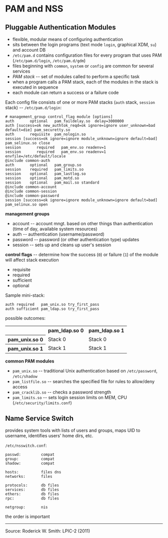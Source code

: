 # PAM and NSS

## Pluggable Authentication Modules

* flexible, modular means of configuring authentication
* sits between the login programs (text mode `login`, graphical XDM, `su`) and account DB
* `/etc/pam.d` contains configuration files for every program that uses PAM (`/etc/pam.d/login`, `/etc/pam.d/gdm`)
* files beginning with `common`, `system` or `config` are common for several services
* _PAM stack_ -- set of modules called to perform a specific task
 * when a program calls a PAM stack, each of the modules in the stack is executed in sequence
 * each module can return a success or a failure code

Each config file consists of one or more PAM stacks (`auth` stack, `session` stack) -- `/etc/pam.d/login`:

    # management_group control_flag module [options]
    auth       optional   pam_faildelay.so  delay=3000000
    auth [success=ok new_authtok_reqd=ok ignore=ignore user_unknown=bad default=die] pam_securetty.so
    auth       requisite  pam_nologin.so
    session [success=ok ignore=ignore module_unknown=ignore default=bad] pam_selinux.so close
    session       required   pam_env.so readenv=1
    session       required   pam_env.so readenv=1 envfile=/etc/default/locale
    @include common-auth
    auth       optional   pam_group.so
    session    required   pam_limits.so
    session    optional   pam_lastlog.so
    session    optional   pam_motd.so
    session    optional   pam_mail.so standard
    @include common-account
    @include common-session
    @include common-password
    session [success=ok ignore=ignore module_unknown=ignore default=bad] pam_selinux.so open

**management groups**

* account -- account mngt. based on other things than authentication (time of day, available system resources)
* auth -- authentication (username/password)
* password -- password (or other authentication type) updates
* session -- sets up and cleans up user's session

**control flags** -- determine how the success (`0`) or failure (`1`) of the module will affect stack execution

* requisite
* required
* sufficient
* optional

Sample mini-stack:

    auth required   pam_unix.so try_first_pass
    auth sufficient pam_ldap.so try_first_pass

possible outcomes:
<table>
  <tr>
    <th></th>
    <th>pam_ldap.so 0</th>
    <th>pam_ldap.so 1</th>
  </tr>
  <tr>
    <th>pam_unix.so 0</th>
    <td>Stack 0</td>
    <td>Stack 0</td>
  </tr>
  <tr>
    <th>pam_unix.so 1</th>
    <td>Stack 1</td>
    <td>Stack 1</td>
  </tr>
</table>

**common PAM modules**

* `pam_unix.so` -- traditional Unix authentication based on `/etc/password`, `/etc/shadow`
* `pam_listfile.so` -- searches the specified file for rules to allow/deny access
* `pam_cracklib.so` -- checks a password strength
* `pam_limits.so` -- sets login session limits on MEM, CPU (`/etc/security/limits.conf`)

## Name Service Switch

provides system tools with lists of users and groups, maps UID to username, identifies users' home dirs, etc.

`/etc/nsswitch.conf`:

    passwd:         compat
    group:          compat
    shadow:         compat

    hosts:          files dns
    networks:       files

    protocols:      db files
    services:       db files
    ethers:         db files
    rpc:            db files

    netgroup:       nis

the order is important

---

Source: Roderick W. Smith: LPIC-2 (2011)
